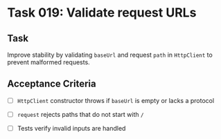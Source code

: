 # Task 019: Validate request URLs

## Task
Improve stability by validating `baseUrl` and request `path` in `HttpClient` to prevent malformed requests.

## Acceptance Criteria
- [ ] `HttpClient` constructor throws if `baseUrl` is empty or lacks a protocol
- [ ] `request` rejects paths that do not start with `/`
- [ ] Tests verify invalid inputs are handled

